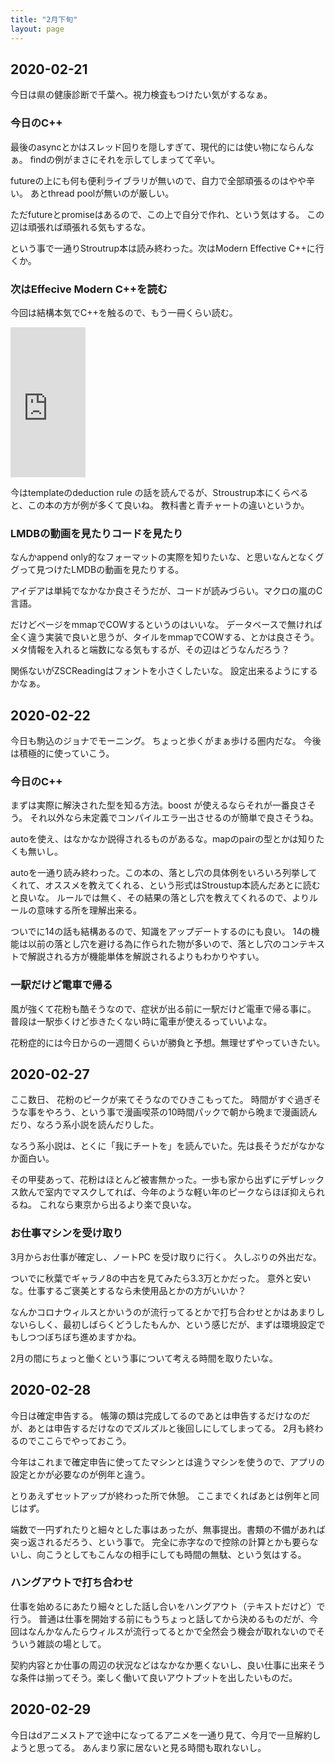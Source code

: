 ```yaml
---
title: "2月下旬"
layout: page	
---
```


## 2020-02-21

今日は県の健康診断で千葉へ。視力検査もつけたい気がするなぁ。

### 今日のC++

最後のasyncとかはスレッド回りを隠しすぎて、現代的には使い物にならんなぁ。
findの例がまさにそれを示してしまってて辛い。

futureの上にも何も便利ライブラリが無いので、自力で全部頑張るのはやや辛い。
あとthread poolが無いのが厳しい。

ただfutureとpromiseはあるので、この上で自分で作れ、という気はする。
この辺は頑張れば頑張れる気もするな。

という事で一通りStroutrup本は読み終わった。次はModern Effective C++に行くか。

### 次はEffecive Modern C++を読む

今回は結構本気でC++を触るので、もう一冊くらい読む。

<iframe style="width:120px;height:240px;" marginwidth="0" marginheight="0" scrolling="no" frameborder="0" src="https://rcm-fe.amazon-adsystem.com/e/cm?ref=qf_sp_asin_til&t=karino203-22&m=amazon&o=9&p=8&l=as1&IS1=1&detail=1&asins=B00PGCMGDQ&bc1=ffffff&lt1=_top&fc1=333333&lc1=0066c0&bg1=ffffff&f=ifr"> </iframe>

今はtemplateのdeduction rule の話を読んでるが、Stroustrup本にくらべると、この本の方が例が多くて良いね。
教科書と青チャートの違いというか。

### LMDBの動画を見たりコードを見たり

なんかappend only的なフォーマットの実際を知りたいな、と思いなんとなくググって見つけたLMDBの動画を見たりする。

アイデアは単純でなかなか良さそうだが、コードが読みづらい。マクロの嵐のC言語。

だけどページをmmapでCOWするというのはいいな。
データベースで無ければ全く違う実装で良いと思うが、タイルをmmapでCOWする、とかは良さそう。
メタ情報を入れると端数になる気もするが、その辺はどうなんだろう？

関係ないがZSCReadingはフォントを小さくしたいな。
設定出来るようにするかなぁ。

## 2020-02-22

今日も駒込のジョナでモーニング。
ちょっと歩くがまぁ歩ける圏内だな。
今後は積極的に使っていこう。

### 今日のC++

まずは実際に解決された型を知る方法。boost が使えるならそれが一番良さそう。
それ以外なら未定義でコンパイルエラー出させるのが簡単で良さそうね。

autoを使え、はなかなか説得されるものがあるな。mapのpairの型とかは知りたくも無いし。

autoを一通り読み終わった。この本の、落とし穴の具体例をいろいろ列挙してくれて、オススメを教えてくれる、という形式はStroustup本読んだあとに読むと良いな。
ルールでは無く、その結果の落とし穴を教えてくれるので、よりルールの意味する所を理解出来る。

ついでに14の話も結構あるので、知識をアップデートするのにも良い。
14の機能は以前の落とし穴を避ける為に作られた物が多いので、落とし穴のコンテキストで解説される方が機能単体を解説されるよりもわかりやすい。

### 一駅だけど電車で帰る

風が強くて花粉も酷そうなので、症状が出る前に一駅だけど電車で帰る事に。
普段は一駅歩くけど歩きたくない時に電車が使えるっていいよな。

花粉症的には今日からの一週間くらいが勝負と予想。無理せずやっていきたい。

## 2020-02-27

ここ数日、
花粉のピークが来てそうなのでひきこもってた。
時間がすぐ過ぎそうな事をやろう、という事で漫画喫茶の10時間パックで朝から晩まで漫画読んだり、なろう系小説を読んだりした。

なろう系小説は、とくに「我にチートを」を読んでいた。先は長そうだがなかなか面白い。

その甲斐あって、花粉はほとんど被害無かった。一歩も家から出ずにデザレックス飲んで室内でマスクしてれば、今年のような軽い年のピークならほぼ抑えられるね。
これなら東京から出るより楽で良いな。

### お仕事マシンを受け取り

3月からお仕事が確定し、ノートPC を受け取りに行く。
久しぶりの外出だな。

ついでに秋葉でギャラノ8の中古を見てみたら3.3万とかだった。
意外と安いな。仕事するご褒美とするなら未使用品とかの方がいいか？

なんかコロナウィルスとかいうのが流行ってるとかで打ち合わせとかはあまりしないらしく、最初しばらくどうしたもんか、という感じだが、まずは環境設定でもしつつぼちぼち進めますかね。

2月の間にちょっと働くという事について考える時間を取りたいな。

## 2020-02-28

今日は確定申告する。 
帳簿の類は完成してるのであとは申告するだけなのだが、あとは申告するだけなのでズルズルと後回しにしてしまってる。
2月も終わるのでここらでやっておこう。

今年はこれまで確定申告に使ってたマシンとは違うマシンを使うので、アプリの設定とかが必要なのが例年と違う。

とりあえずセットアップが終わった所で休憩。
ここまでくればあとは例年と同じはず。

端数で一円ずれたりと細々とした事はあったが、無事提出。書類の不備があれば突っ返されるだろう、という事で。
完全に赤字なので控除の計算とかも要らないし、向こうとしてもこんなの相手にしても時間の無駄、という気はする。

### ハングアウトで打ち合わせ

仕事を始めるにあたり細々とした話し合いをハングアウト（テキストだけど）で行う。
普通は仕事を開始する前にもうちょっと話してから決めるものだが、今回はなんかなんたらウィルスが流行ってるとかで全然会う機会が取れないのでそういう雑談の場として。

契約内容とか仕事の周辺の状況などはなかなか悪くないし、良い仕事に出来そうな条件は揃ってそう。楽しく働いて良いアウトプットを出したいものだ。

## 2020-02-29

今日はdアニメストアで途中になってるアニメを一通り見て、今月で一旦解約しようと思ってる。
あんまり家に居ないと見る時間も取れないし。

